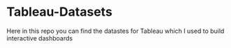 # Tableau-Datasets #        

Here in this repo you can find the datastes for Tableau which I used to build interactive dashboards    
   
   
   
 
  
  
  
   
  
   
 
